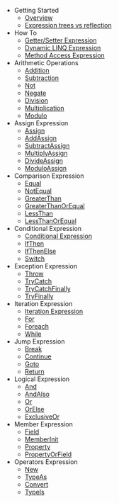 - Getting Started
   - [Overview](overview.md)
   - [Expression trees vs reflection](expression-trees-vs-reflection.md)
- How To
   - [Getter/Setter Expression](getter-setter-expression.md)
   - [Dynamic LINQ Expression](dynamic-linq-expression.md)
   - [Method Access Expression](method-access-expression.md)
- Arithmetic Operations
   - [Addition](addition.md)
   - [Subtraction](subtraction.md)
   - [Not](not.md)
   - [Negate](negate.md)
   - [Division](division.md)
   - [Multiplication](multiplication.md)
   - [Modulo](modulo.md)
- Assign Expression
   - [Assign](assign.md)
   - [AddAssign](add-assign.md)
   - [SubtractAssign](subtract-assign.md)
   - [MultiplyAssign](multiply-assign.md)
   - [DivideAssign](divide-assign.md)
   - [ModuloAssign](modulo-assign.md)
- Comparison Expression
   - [Equal](equal.md)
   - [NotEqual](not-equal.md)
   - [GreaterThan](greater-than.md)
   - [GreaterThanOrEqual](greater-than-or-equal.md)
   - [LessThan](less-than.md)
   - [LessThanOrEqual](less-than-or-equal.md)
- Conditional Expression
   - [Conditional Expression](condition.md)
   - [IfThen](if-then.md)
   - [IfThenElse](if-then-else.md)
   - [Switch](switch.md)
- Exception Expression
   - [Throw](throw.md)
   - [TryCatch](try-catch.md)
   - [TryCatchFinally](try-catch-finally.md)
   - [TryFinally](try-finally.md)
- Iteration Expression
   - [Iteration Expression](iteration-expression.md)
   - [For](for.md)
   - [Foreach](foreach.md)
   - [While](while.md)
- Jump Expression
   - [Break](break.md)
   - [Continue](continue.md)
   - [Goto](goto.md)
   - [Return](return.md)
- Logical Expression
   - [And](and.md)
   - [AndAlso](and-also.md)
   - [Or](or.md)
   - [OrElse](or-else.md)
   - [ExclusiveOr](exclusive-or.md)
- Member Expression
   - [Field](field.md)
   - [MemberInit](member-init.md)
   - [Property](property.md)
   - [PropertyOrField](property-or-field.md)
- Operators Expression
   - [New](new.md)
   - [TypeAs](type-as.md)
   - [Convert](type-conversion.md)
   - [TypeIs](type-is.md)

